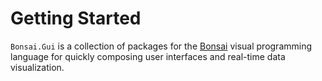 # Getting Started

`Bonsai.Gui` is a collection of packages for the [Bonsai](https://bonsai-rx.org/) visual programming language for quickly composing user interfaces and real-time data visualization.